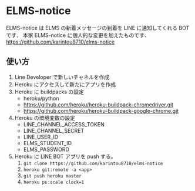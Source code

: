 # ELMS-notice

ELMS-notice は ELMS の新着メッセージの到着を LINE に通知してくれる BOT です．
本家 ELMS-notice に個人的な変更を加えたものです．https://github.com/karintou8710/elms-notice

## 使い方

1. Line Developer で新しいチャネルを作成
2. Heroku にアクセスして新たにアプリを作成
3. Heroku に buildpacks の設定
   - heroku/python
   - https://github.com/heroku/heroku-buildpack-chromedriver.git
   - https://github.com/heroku/heroku-buildpack-google-chrome.git
4. Heroku の環境変数の設定
   - LINE_CHANNEL_ACCESS_TOKEN
   - LINE_CHANNEL_SECRET
   - LINE_USER_ID
   - ELMS_STUDENT_ID
   - ELMS_PASSWORD
5. Heroku に LINE BOT アプリを push する。
   1. `git clone https://github.com/karintou8710/elms-notice`
   2. `heroku git:remote -a <app>`
   3. `git push heroku master`
   4. `heroku ps:scale clock=1`
